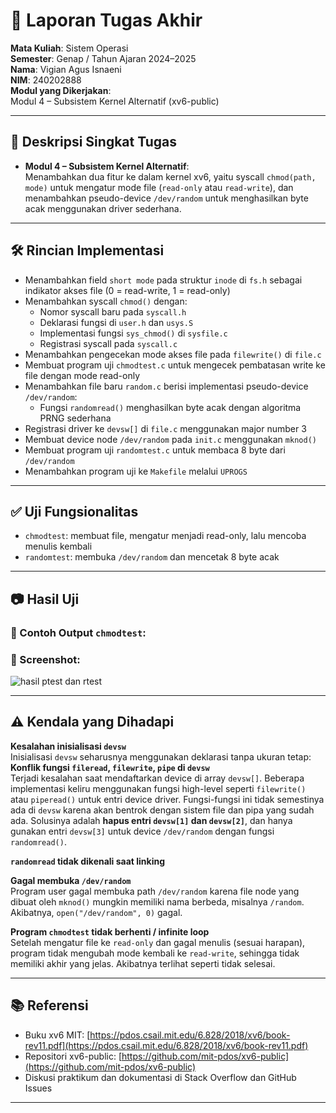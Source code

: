 
# 📝 Laporan Tugas Akhir

**Mata Kuliah**: Sistem Operasi  
**Semester**: Genap / Tahun Ajaran 2024–2025  
**Nama**: Vigian Agus Isnaeni  
**NIM**: 240202888  
**Modul yang Dikerjakan**:  
Modul 4 – Subsistem Kernel Alternatif (xv6-public)

---

## 📌 Deskripsi Singkat Tugas

* **Modul 4 – Subsistem Kernel Alternatif**:  
  Menambahkan dua fitur ke dalam kernel xv6, yaitu syscall `chmod(path, mode)` untuk mengatur mode file (`read-only` atau `read-write`), dan menambahkan pseudo-device `/dev/random` untuk menghasilkan byte acak menggunakan driver sederhana.

---

## 🛠️ Rincian Implementasi

* Menambahkan field `short mode` pada struktur `inode` di `fs.h` sebagai indikator akses file (0 = read-write, 1 = read-only)
* Menambahkan syscall `chmod()` dengan:
  - Nomor syscall baru pada `syscall.h`
  - Deklarasi fungsi di `user.h` dan `usys.S`
  - Implementasi fungsi `sys_chmod()` di `sysfile.c`
  - Registrasi syscall pada `syscall.c`
* Menambahkan pengecekan mode akses file pada `filewrite()` di `file.c`
* Membuat program uji `chmodtest.c` untuk mengecek pembatasan write ke file dengan mode read-only
* Menambahkan file baru `random.c` berisi implementasi pseudo-device `/dev/random`:
  - Fungsi `randomread()` menghasilkan byte acak dengan algoritma PRNG sederhana
* Registrasi driver ke `devsw[]` di `file.c` menggunakan major number 3
* Membuat device node `/dev/random` pada `init.c` menggunakan `mknod()`
* Membuat program uji `randomtest.c` untuk membaca 8 byte dari `/dev/random`
* Menambahkan program uji ke `Makefile` melalui `UPROGS`

---

## ✅ Uji Fungsionalitas

* `chmodtest`: membuat file, mengatur menjadi read-only, lalu mencoba menulis kembali
* `randomtest`: membuka `/dev/random` dan mencetak 8 byte acak

---

## 📷 Hasil Uji

### 📍 Contoh Output `chmodtest`:


### 📸 Screenshot:
![hasil ptest dan rtest](./screenshots/4.png)

---

## ⚠️ Kendala yang Dihadapi

 **Kesalahan inisialisasi `devsw`**  
   Inisialisasi `devsw` seharusnya menggunakan deklarasi tanpa ukuran tetap:  
 **Konflik fungsi `fileread`, `filewrite`, `pipe` di `devsw`**  
   Terjadi kesalahan saat mendaftarkan device di array `devsw[]`. Beberapa implementasi keliru menggunakan fungsi high-level seperti `filewrite()` atau `piperead()` untuk entri device driver. Fungsi-fungsi ini tidak semestinya ada di `devsw` karena akan bentrok dengan sistem file dan pipa yang sudah ada. Solusinya adalah **hapus entri `devsw[1]` dan `devsw[2]`**, dan hanya gunakan entri `devsw[3]` untuk device `/dev/random` dengan fungsi `randomread()`.

 **`randomread` tidak dikenali saat linking**  
   
 **Gagal membuka `/dev/random`**  
   Program user gagal membuka path `/dev/random` karena file node yang dibuat oleh `mknod()` mungkin memiliki nama berbeda, misalnya `/random`. Akibatnya, `open("/dev/random", 0)` gagal. 

 **Program `chmodtest` tidak berhenti / infinite loop**  
   Setelah mengatur file ke `read-only` dan gagal menulis (sesuai harapan), program tidak mengubah mode kembali ke `read-write`, sehingga tidak memiliki akhir yang jelas. Akibatnya terlihat seperti tidak selesai. 

---

## 📚 Referensi

* Buku xv6 MIT: [https://pdos.csail.mit.edu/6.828/2018/xv6/book-rev11.pdf](https://pdos.csail.mit.edu/6.828/2018/xv6/book-rev11.pdf)
* Repositori xv6-public: [https://github.com/mit-pdos/xv6-public](https://github.com/mit-pdos/xv6-public)
* Diskusi praktikum dan dokumentasi di Stack Overflow dan GitHub Issues

---